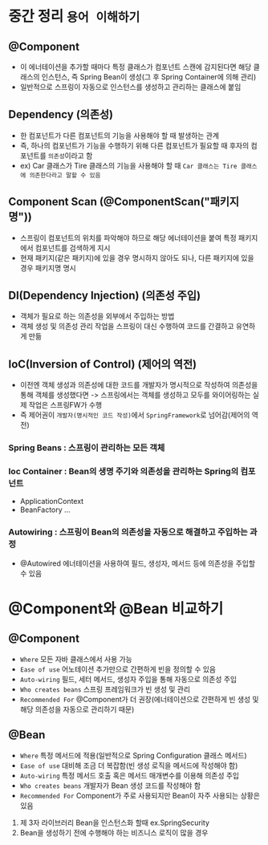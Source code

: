 # 중간 정리 `용어 이해하기`

## @Component 
- 이 에너테이션을 추가할 때마다 특정 클래스가 컴포넌트 스캔에 감지된다면
해당 클래스의 인스턴스, 즉 Spring Bean이 생성(그 후 Spring Container에 의해 관리)
- 일반적으로 스프링이 자동으로 인스턴스를 생성하고 관리하는 클래스에 붙임

## Dependency (의존성)
- 한 컴포넌트가 다른 컴포넌트의 기능을 사용해야 할 때 발생하는 관계
- 즉, 하나의 컴포넌트가 기능을 수행하기 위해 다른 컴포넌트가 필요할 때
후자의 컴포넌트를 `의존성`이라고 함
- ex) Car 클래스가 Tire 클래스의 기능을 사용해야 할 때 `Car 클래스는 Tire 클래스에 의존한다라고 말할 수 있음`

## Component Scan (@ComponentScan("패키지명"))
- 스프링이 컴포넌트의 위치를 파악해야 하므로 해당 에너테이션을 붙여 특정 패키지에서 컴포넌트를 검색하게 지시
- 현재 패키지(같은 패키지)에 있을 경우 명시하지 않아도 되나, 다른 패키지에 있을 경우 패키지명 명시

## DI(Dependency Injection) (의존성 주입)
- 객체가 필요로 하는 의존성을 외부에서 주입하는 방법
- 객체 생성 및 의존성 관리 작업을 스프링이 대신 수행하여 코드를 간결하고 유연하게 만듦

## IoC(Inversion of Control) (제어의 역전)
- 이전엔 객체 생성과 의존성에 대한 코드를 개발자가 명시적으로 작성하여 의존성을 통해 객체를 생성했다면
-> 스프링에서는 객체를 생성하고 모두를 와이어링하는 실제 작업은 스프링FW가 수행
- 즉 제어권이 `개발자(명시적인 코드 작성)`에서 `SpringFramework`로 넘어감(제어의 역전)

### Spring Beans : 스프링이 관리하는 모든 객체

### Ioc Container : Bean의 생명 주기와 의존성을 관리하는 Spring의 컴포넌트
 - ApplicationContext
 - BeanFactory ...
 
### Autowiring : 스프링이 Bean의 의존성을 자동으로 해결하고 주입하는 과정
 - @Autowired 에너테이션을 사용하여 필드, 생성자, 메서드 등에 의존성을 주입할 수 있음


# @Component와 @Bean 비교하기
## @Component
- `Where` 모든 자바 클래스에서 사용 가능
- `Ease of use` 어노테이션 추가만으로 간편하게 빈을 정의할 수 있음
- `Auto-wiring` 필드, 세터 메서드, 생성자 주입을 통해 자동으로 의존성 주입
- `Who creates beans` 스프링 프레임워크가 빈 생성 및 관리
- `Recommended For` @Component가 더 권장(에너테이션으로 간편하게 빈 생성 및 해당 의존성을 자동으로 관리하기 때문)

## @Bean
- `Where` 특정 메서드에 적용(일반적으로 Spring Configuration 클래스 메서드)
- `Ease of use` 대비해 조금 더 복잡함(빈 생성 로직을 메서드에 작성해야 함)
- `Auto-wiring` 특정 메서드 호출 혹은 메서드 매개변수를 이용해 의존성 주입
- `Who creates beans` 개발자가 Bean 생성 코드를 작성해야 함
- `Recommended For` Component가 주로 사용되지만 Bean이 자주 사용되는 상황은 있음
1. 제 3자 라이브러리 Bean을 인스턴스화 할때 ex.SpringSecurity
2. Bean을 생성하기 전에 수행해야 하는 비즈니스 로직이 많을 경우